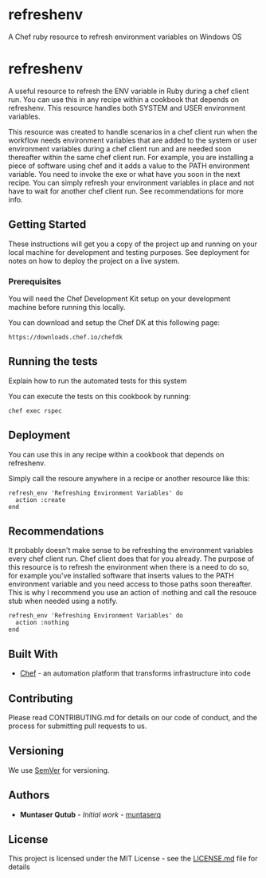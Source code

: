 # refreshenv
A Chef ruby resource to refresh environment variables on Windows OS

# refreshenv

A useful resource to refresh the ENV variable in Ruby during a chef client run.
You can use this in any recipe within a cookbook that depends on refreshenv.
This resource handles both SYSTEM and USER environment variables.

This resource was created to handle scenarios in a chef client run when the workflow needs environment variables that are added to the system or user environment variables during a chef client run and are needed soon thereafter within the same chef client run. For example, you are installing a piece of software using chef and it adds a value to the PATH environment variable. You need to invoke the exe or what have you soon in the next recipe. You can simply refresh your environment variables in place and not have to wait for another chef client run. See recommendations for more info.

## Getting Started

These instructions will get you a copy of the project up and running on your local machine for development and testing purposes. See deployment for notes on how to deploy the project on a live system.

### Prerequisites

You will need the Chef Development Kit setup on your development machine before running this locally.

You can download and setup the Chef DK at this following page:
```
https://downloads.chef.io/chefdk
```

## Running the tests

Explain how to run the automated tests for this system

You can execute the tests on this cookbook by running:

```
chef exec rspec
```

## Deployment

You can use this in any recipe within a cookbook that depends on refreshenv.

Simply call the resoure anywhere in a recipe or another resource like this:

```
refresh_env 'Refreshing Environment Variables' do
  action :create
end
```

## Recommendations
It probably doesn't make sense to be refreshing the environment variables every chef client run. Chef client does that for you already. The purpose of this resource is to refresh the environment when there is a need to do so, for example you've installed software that inserts values to the PATH environment variable and you need access to those paths soon thereafter. This is why I recommend you use an action of :nothing and call the resouce stub when needed using a notify.

```
refresh_env 'Refreshing Environment Variables' do
  action :nothing
end
```

## Built With

* [Chef](https://docs.chef.io/chef_overview.html) - an automation platform that transforms infrastructure into code

## Contributing

Please read CONTRIBUTING.md for details on our code of conduct, and the process for submitting pull requests to us.

## Versioning

We use [SemVer](http://semver.org/) for versioning. 

## Authors

* **Muntaser Qutub** - *Initial work* - [muntaserq](https://github.com/muntaserq)

## License

This project is licensed under the MIT License - see the [LICENSE.md](LICENSE.md) file for details
